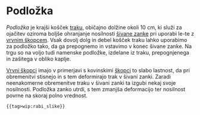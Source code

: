 # Podložka

*Podložka* je krajši košček [traku](/trak), običajno dolžine
okoli 10 cm, ki služi za ojačitev oziroma boljše ohranjanje nosilnosti
[šivane zanke](/sivana-zanka) pri uporabi le-te z [vrvnim
škopcem](/vrvni-skopec). Vsak dovolj dolg in debel košček
traku lahko uporabimo za podložko tako, da ga prepognemo in vstavimo v
konec šivane zanke. Na trgu so na voljo tudi namenske podložke, izdelane
iz traku, prepognjenega in zašitega v obliko kaplje.

[Vrvni škopci](/vrvni-skopec) imajo v primerjavi s kovinskimi
[škopci](/škopec) to slabo lastnost, da pri obremenitvi
stisnejo in s tem deformirajo trak v šivani zanki. Zaradi neenakomerne
obremenitve traku v šivani zanki ta izgubi nekaj svoje nosilnosti.
Podložka zanko utrdi, s tem zmanjša deformacijo ter nosilnost povrne na
skoraj polno vrednost.

```{=mediawiki}
{{tag>wip:rabi_slike}}
```
